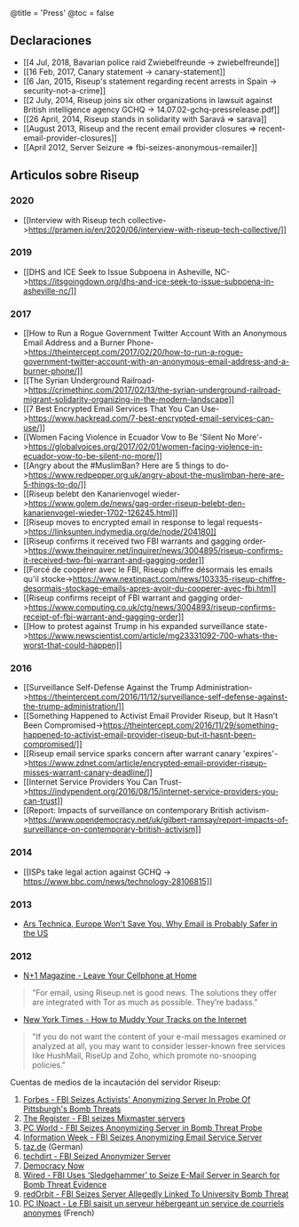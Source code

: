 @title = 'Press'
@toc = false

## Declaraciones

* [[4 Jul, 2018, Bavarian police raid Zwiebelfreunde -> zwiebelfreunde]]
* [[16 Feb, 2017, Canary statement -> canary-statement]]
* [[6 Jan, 2015, Riseup's statement regarding recent arrests in Spain -> security-not-a-crime]]
* [[2 July, 2014, Riseup joins six other organizations in lawsuit against British intelligence agency GCHQ -> 14.07.02-gchq-pressrelease.pdf]]
* [[26 April, 2014, Riseup stands in solidarity with Saravá => sarava]]
* [[August 2013, Riseup and the recent email provider closures => recent-email-provider-closures]]
* [[April 2012, Server Seizure => fbi-seizes-anonymous-remailer]]

## Articulos sobre Riseup

### 2020

* [[Interview with Riseup tech collective->https://pramen.io/en/2020/06/interview-with-riseup-tech-collective/]]

### 2019

* [[DHS and ICE Seek to Issue Subpoena in Asheville, NC->https://itsgoingdown.org/dhs-and-ice-seek-to-issue-subpoena-in-asheville-nc/]]

### 2017

* [[How to Run a Rogue Government Twitter Account With an Anonymous Email Address and a Burner Phone->https://theintercept.com/2017/02/20/how-to-run-a-rogue-government-twitter-account-with-an-anonymous-email-address-and-a-burner-phone/]]
* [[The Syrian Underground Railroad->https://crimethinc.com/2017/02/13/the-syrian-underground-railroad-migrant-solidarity-organizing-in-the-modern-landscape]]
* [[7 Best Encrypted Email Services That You Can Use->https://www.hackread.com/7-best-encrypted-email-services-can-use/]]
* [[Women Facing Violence in Ecuador Vow to Be 'Silent No More'->https://globalvoices.org/2017/02/01/women-facing-violence-in-ecuador-vow-to-be-silent-no-more/]]
* [[Angry about the #MuslimBan? Here are 5 things to do->https://www.redpepper.org.uk/angry-about-the-muslimban-here-are-5-things-to-do/]]
* [[Riseup belebt den Kanarienvogel wieder->https://www.golem.de/news/gag-order-riseup-belebt-den-kanarienvogel-wieder-1702-126245.html]]
* [[Riseup moves to encrypted email in response to legal requests->https://linksunten.indymedia.org/de/node/204180]]
* [[Riseup confirms it received two FBI warrants and gagging order->https://www.theinquirer.net/inquirer/news/3004895/riseup-confirms-it-received-two-fbi-warrant-and-gagging-order]]
* [[Forcé de coopérer avec le FBI, Riseup chiffre désormais les emails qu'il stocke->https://www.nextinpact.com/news/103335-riseup-chiffre-desormais-stockage-emails-apres-avoir-du-cooperer-avec-fbi.htm]]
* [[Riseup confirms receipt of FBI warrant and gagging order->https://www.computing.co.uk/ctg/news/3004893/riseup-confirms-receipt-of-fbi-warrant-and-gagging-order]]
* [[How to protest against Trump in his expanded surveillance state->https://www.newscientist.com/article/mg23331092-700-whats-the-worst-that-could-happen]]

### 2016

* [[Surveillance Self-Defense Against the Trump Administration->https://theintercept.com/2016/11/12/surveillance-self-defense-against-the-trump-administration/]]
* [[Something Happened to Activist Email Provider Riseup, but It Hasn’t Been Compromised->https://theintercept.com/2016/11/29/something-happened-to-activist-email-provider-riseup-but-it-hasnt-been-compromised/]]
* [[Riseup email service sparks concern after warrant canary 'expires'->https://www.zdnet.com/article/encrypted-email-provider-riseup-misses-warrant-canary-deadline/]]
* [[Internet Service Providers You Can Trust->https://indypendent.org/2016/08/15/internet-service-providers-you-can-trust]]
* [[Report: Impacts of surveillance on contemporary British activism->https://www.opendemocracy.net/uk/gilbert-ramsay/report-impacts-of-surveillance-on-contemporary-british-activism]]

### 2014

* [[ISPs take legal action against GCHQ -> https://www.bbc.com/news/technology-28106815]]

### 2013

* [Ars Technica, Europe Won't Save You, Why Email is Probably Safer in the US](https://arstechnica.com/tech-policy/2013/10/europe-wont-save-you-why-e-mail-is-probably-safer-in-the-us/)

### 2012

* [N+1 Magazine - Leave Your Cellphone at Home](https://nplusonemag.com/leave-your-cellphone-at-home)

> "For email, using Riseup.net is good news. The solutions they offer are integrated with Tor as much as possible. They’re badass."

* [New York Times - How to Muddy Your Tracks on the Internet](https://www.nytimes.com/2012/05/03/technology/personaltech/how-to-muddy-your-tracks-on-the-internet.html)

> "If you do not want the content of your e-mail messages examined or analyzed at all, you may want to consider lesser-known free services like HushMail, RiseUp and Zoho, which promote no-snooping policies."

Cuentas de medios de la incautación del servidor Riseup:

1. [Forbes - FBI Seizes Activists' Anonymizing Server In Probe Of Pittsburgh's Bomb Threats](https://www.forbes.com/sites/andygreenberg/2012/04/19/fbi-seizes-activists-anonymizing-server-in-probe-of-pittsburghs-bomb-threats/)
1. [The Register - FBI seizes Mixmaster servers](https://www.theregister.co.uk/2012/04/19/mixmaster_servers_seized/)
1. [PC World - FBI Seizes Anonymizing Server in Bomb Threat Probe](https://www.pcworld.com/businesscenter/article/254128/fbi_seizes_anonymizing_server_in_bomb_threat_probe.html)
1. [Information Week - FBI Seizes Anonymizing Email Service Server](https://www.informationweek.com/news/security/government/232900643)
1. [taz.de](https://taz.de/!91855/) (German)
1. [techdirt - FBI Seized Anonymizer Server](https://www.techdirt.com/articles/20120420/04570818576/fbi-seized-anonymizer-server.shtml)
1. [Democracy Now](https://www.democracynow.org/2012/4/20/headlines#4208)
1. [Wired - FBI Uses ‘Sledgehammer’ to Seize E-Mail Server in Search for Bomb Threat Evidence](https://www.wired.com/threatlevel/2012/04/fbi-seizes-server/)
1. [redOrbit - FBI Seizes Server Allegedly Linked To University Bomb Threat](https://www.redorbit.com/news/technology/1112518546/fbi-seizes-server-allegedly-linked-to-university-bomb-threat/)
1. [PC INpact - Le FBI saisit un serveur hébergeant un service de courriels anonymes](https://www.pcinpact.com/news/70383-fbi-serveur-mixmaster-remailer-anonymat.htm) (French)


